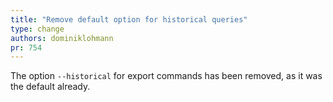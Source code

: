 ```yaml
---
title: "Remove default option for historical queries"
type: change
authors: dominiklohmann
pr: 754
---
```


The option `--historical` for export commands has been removed, as it was the
 default already.
